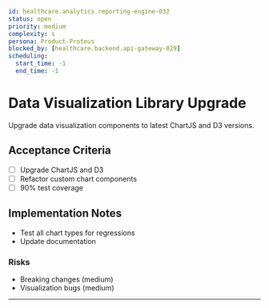 ```yaml
id: healthcare.analytics.reporting-engine-032
status: open
priority: medium
complexity: s
persona: Product-Proteus
blocked_by: [healthcare.backend.api-gateway-029]
scheduling:
  start_time: -1
  end_time: -1
```

# Data Visualization Library Upgrade

Upgrade data visualization components to latest ChartJS and D3 versions.

## Acceptance Criteria

- [ ] Upgrade ChartJS and D3
- [ ] Refactor custom chart components
- [ ] 90% test coverage

## Implementation Notes

- Test all chart types for regressions
- Update documentation

### Risks

- Breaking changes (medium)
- Visualization bugs (medium)

---
